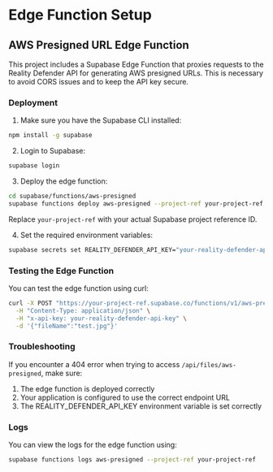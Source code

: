 # Edge Function Setup

## AWS Presigned URL Edge Function

This project includes a Supabase Edge Function that proxies requests to the Reality Defender API for generating AWS presigned URLs. This is necessary to avoid CORS issues and to keep the API key secure.

### Deployment

1. Make sure you have the Supabase CLI installed:

```bash
npm install -g supabase
```

2. Login to Supabase:

```bash
supabase login
```

3. Deploy the edge function:

```bash
cd supabase/functions/aws-presigned
supabase functions deploy aws-presigned --project-ref your-project-ref
```

Replace `your-project-ref` with your actual Supabase project reference ID.

4. Set the required environment variables:

```bash
supabase secrets set REALITY_DEFENDER_API_KEY="your-reality-defender-api-key" --project-ref your-project-ref
```

### Testing the Edge Function

You can test the edge function using curl:

```bash
curl -X POST "https://your-project-ref.supabase.co/functions/v1/aws-presigned" \
  -H "Content-Type: application/json" \
  -H "x-api-key: your-reality-defender-api-key" \
  -d '{"fileName":"test.jpg"}'
```

### Troubleshooting

If you encounter a 404 error when trying to access `/api/files/aws-presigned`, make sure:

1. The edge function is deployed correctly
2. Your application is configured to use the correct endpoint URL
3. The REALITY_DEFENDER_API_KEY environment variable is set correctly

### Logs

You can view the logs for the edge function using:

```bash
supabase functions logs aws-presigned --project-ref your-project-ref
```